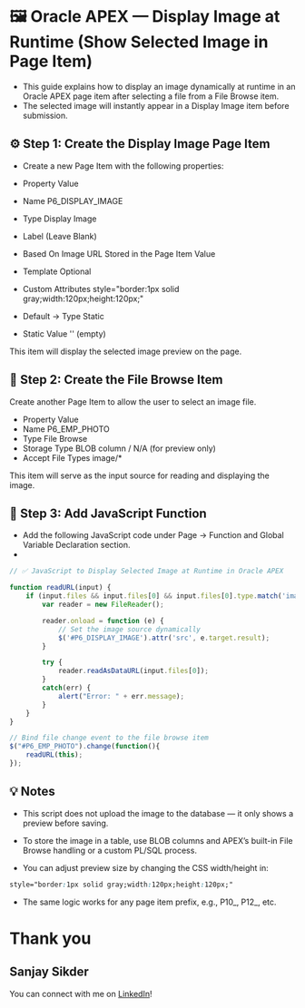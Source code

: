 # 🖼️ Oracle APEX — Display Image at Runtime (Show Selected Image in Page Item)

- This guide explains how to display an image dynamically at runtime in an Oracle APEX page item after selecting a file from a File Browse item.
- The selected image will instantly appear in a Display Image item before submission.

## ⚙️ Step 1: Create the Display Image Page Item

- Create a new Page Item with the following properties:

 - Property	Value
 - Name	P6_DISPLAY_IMAGE
 - Type	Display Image
 - Label	(Leave Blank)
 - Based On	Image URL Stored in the Page Item Value
 - Template	Optional
 - Custom Attributes	style="border:1px solid gray;width:120px;height:120px;"
 - Default → Type	Static
 - Static Value	'' (empty)

This item will display the selected image preview on the page.

## 🧩 Step 2: Create the File Browse Item

Create another Page Item to allow the user to select an image file.

 - Property	Value
 - Name	P6_EMP_PHOTO
 - Type	File Browse
 - Storage Type	BLOB column / N/A (for preview only)
 - Accept File Types	image/*

This item will serve as the input source for reading and displaying the image.

## 🧠 Step 3: Add JavaScript Function

- Add the following JavaScript code under Page → Function and Global Variable Declaration section.
- 
```javaScript
// ✅ JavaScript to Display Selected Image at Runtime in Oracle APEX

function readURL(input) {  
    if (input.files && input.files[0] && input.files[0].type.match('image.*')) {  
        var reader = new FileReader();  

        reader.onload = function (e) {  
            // Set the image source dynamically
            $('#P6_DISPLAY_IMAGE').attr('src', e.target.result);  
        }  

        try {  
            reader.readAsDataURL(input.files[0]);  
        }  
        catch(err) {  
            alert("Error: " + err.message);  
        }   
    }  
}  

// Bind file change event to the file browse item
$("#P6_EMP_PHOTO").change(function(){  
    readURL(this);  
});  


```

## 💡 Notes

- This script does not upload the image to the database — it only shows a preview before saving.

- To store the image in a table, use BLOB columns and APEX’s built-in File Browse handling or a custom PL/SQL process.

- You can adjust preview size by changing the CSS width/height in:
  
```css
style="border:1px solid gray;width:120px;height:120px;"

```

- The same logic works for any page item prefix, e.g., P10_, P12_, etc.

 # Thank you
 ## Sanjay Sikder

 You can connect with me on [LinkedIn](https://www.linkedin.com/in/sanjay-sikder/)!
